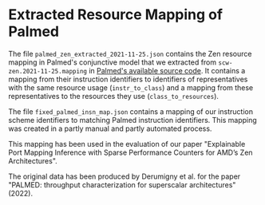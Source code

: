 # Extracted Resource Mapping of Palmed


The file `palmed_zen_extracted_2021-11-25.json` contains the Zen resource mapping in Palmed's conjunctive model that we extracted from `scw-zen.2021-11-25.mapping` in [Palmed's available source code](https://gitlab.inria.fr/nderumig/palmed/-/tree/master/results/data?ref_type=heads).
It contains a mapping from their instruction identifiers to identifiers of representatives with the same resource usage (`instr_to_class`) and a mapping from these representatives to the resources they use (`class_to_resources`).

The file `fixed_palmed_insn_map.json` contains a mapping of our instruction scheme identifiers to matching Palmed instruction identifiers. This mapping was created in a partly manual and partly automated process.

This mapping has been used in the evaluation of our paper "Explainable Port Mapping Inference with Sparse Performance Counters for AMD’s Zen Architectures".

The original data has been produced by Derumigny et al. for the paper "PALMED: throughput characterization for superscalar architectures" (2022).


